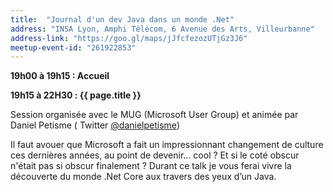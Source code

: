 ```yaml
---
title:  "Journal d'un dev Java dans un monde .Net"
address: "INSA Lyon, Amphi Télécom, 6 Avenue des Arts, Villeurbanne"
address-link: "https://goo.gl/maps/jJfcfezozUTjGz3J6"
meetup-event-id: "261922853"
---
```


**19h00 à 19h15 : Accueil**

**19h15 à 22H30 : {{ page.title }}**

Session organisée avec le MUG (Microsoft User Group) et animée par Daniel Petisme (<i class="fab fa-twitter"></i><span class="d-sm-none"> Twitter</span> [@danielpetisme](http://twitter.com/danielpetisme))

Il faut avouer que Microsoft a fait un impressionnant changement de culture ces dernières années, au point de devenir... cool ? 
Et si le coté obscur n'était pas si obscur finalement ?
Durant ce talk je vous ferai vivre la découverte du monde .Net Core aux travers des yeux d’un Java.